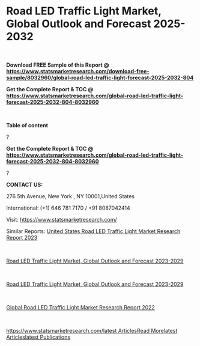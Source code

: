 <h1>Road LED Traffic Light Market, Global Outlook and Forecast 2025-2032</h1><br/><p><strong>Download FREE Sample of this Report @ <a href="https://www.statsmarketresearch.com/download-free-sample/8032960/global-road-led-traffic-light-forecast-2025-2032-804">https://www.statsmarketresearch.com/download-free-sample/8032960/global-road-led-traffic-light-forecast-2025-2032-804</a></strong></p>
 
 
 
 <div><b>Get the Complete Report & TOC @ <a href="https://www.statsmarketresearch.com/global-road-led-traffic-light-forecast-2025-2032-804-8032960">https://www.statsmarketresearch.com/global-road-led-traffic-light-forecast-2025-2032-804-8032960</a></b></div>
 
 
 
 <p><br />
 
 <b>Table of content</b></p>
 
 
 
 <p>? </p>
 
 
 
 <div><b>Get the Complete Report & TOC @ <a href="https://www.statsmarketresearch.com/global-road-led-traffic-light-forecast-2025-2032-804-8032960">https://www.statsmarketresearch.com/global-road-led-traffic-light-forecast-2025-2032-804-8032960</a></b></div>
 
 
 
 <p>? </p>
 
 
 
 <p><b>CONTACT US:</b><br />
 
 276 5th Avenue, New York , NY 10001,United States<br />
 
 International: (+1) 646 781 7170 / +91 8087042414<br />
 
 Visit: <a href="https://www.statsmarketresearch.com/">https://www.statsmarketresearch.com/</a><br />
 
 Similar Reports: <a href="https://www.statsmarketresearch.com/global-road-led-traffic-light-forecast-2025-2032-804-8032960">United States Road LED Traffic Light Market Research Report 2023</a><br />
 
 <br />
 
 <a href="https://www.statsmarketresearch.com/global-road-led-traffic-light-forecast-2025-2032-804-8032960">Road LED Traffic Light Market, Global Outlook and Forecast 2023-2029</a><br />
 
 <br />
 
 <a href="https://www.statsmarketresearch.com/global-road-led-traffic-light-forecast-2025-2032-804-8032960">Road LED Traffic Light Market, Global Outlook and Forecast 2023-2029</a><br />
 
 <br />
 
 <a href="https://www.statsmarketresearch.com/global-road-led-traffic-light-forecast-2025-2032-804-8032960">Global Road LED Traffic Light Market Research Report 2022</a><br />
 
 <br />
 
 <a href="https://gyeongbokgung.com">https://www.statsmarketresearch.com/</a><a href="https://hallyeomaritime.com">latest Articles</a><a href="https://jingwansa.com">Read More</a><a href="https://nguoiviet.jp/">latest Articles</a><a href="https://www.intelmarketresearch.com/">latest Publications</a></p>